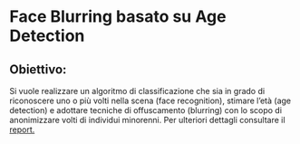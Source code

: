 # Face Blurring basato su Age Detection
## Obiettivo:
Si vuole realizzare un algoritmo di classificazione che sia in grado di riconoscere uno o più volti nella scena (face recognition), stimare l’età (age detection) e adottare tecniche di offuscamento (blurring) con lo scopo di anonimizzare volti di individui minorenni.
Per ulteriori dettagli consultare il [report.](https://github.com/pierpaologumina/ComputerVisionExam/blob/main/report_cv.pdf)
